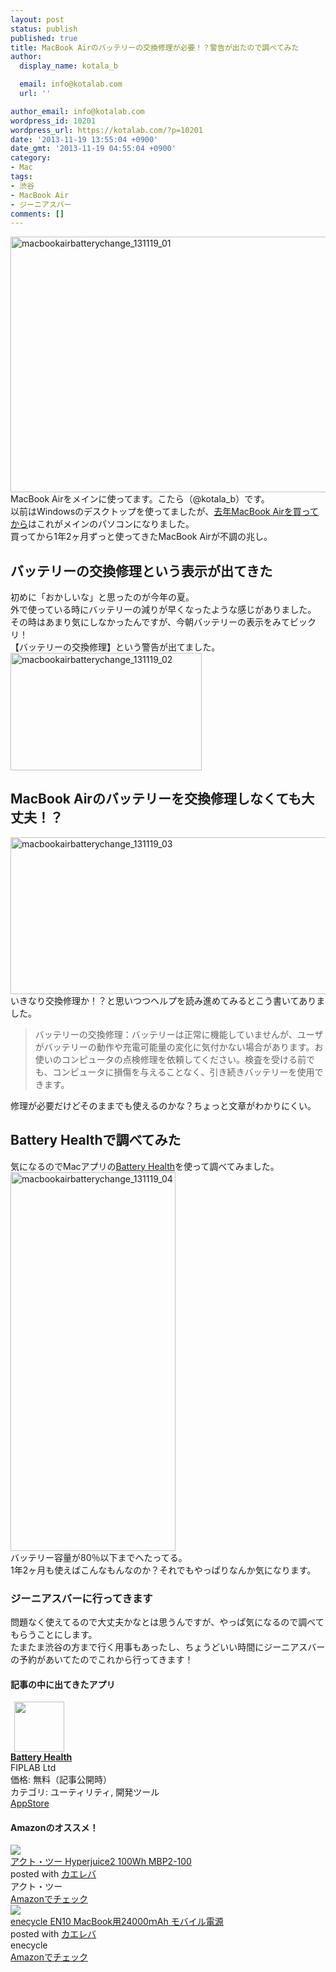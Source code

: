 ```yaml
---
layout: post
status: publish
published: true
title: MacBook Airのバッテリーの交換修理が必要！？警告が出たので調べてみた
author:
  display_name: kotala_b

  email: info@kotalab.com
  url: ''

author_email: info@kotalab.com
wordpress_id: 10201
wordpress_url: https://kotalab.com/?p=10201
date: '2013-11-19 13:55:04 +0900'
date_gmt: '2013-11-19 04:55:04 +0900'
category:
- Mac
tags:
- 渋谷
- MacBook Air
- ジーニアスバー
comments: []
---
```

<p><img src="https://kotalab.com/wp-content/uploads/macbookairbatterychange_131119_01-546x409.jpg" alt="macbookairbatterychange_131119_01" width="546" height="409" class="alignnone size-large wp-image-10205" /><br />
MacBook Airをメインに使ってます。こたら（@kotala_b）です。<br />
以前はWindowsのデスクトップを使ってましたが、<a href="https://kotalab.com/macbook-air-24hours" title="圧倒的な早さに驚いた！MacBook Airが注文から25時間後には届いた！">去年MacBook Airを買ってから</a>はこれがメインのパソコンになりました。<br />
買ってから1年2ヶ月ずっと使ってきたMacBook Airが不調の兆し。<br />
<!--more--></p>
<h2>バッテリーの交換修理という表示が出てきた</h2>
<p>初めに「おかしいな」と思ったのが今年の夏。<br />
外で使っている時にバッテリーの減りが早くなったような感じがありました。<br />
その時はあまり気にしなかったんですが、今朝バッテリーの表示をみてビックリ！<br />
【バッテリーの交換修理】という警告が出てました。<br />
<img src="https://kotalab.com/wp-content/uploads/macbookairbatterychange_131119_02.jpg" alt="macbookairbatterychange_131119_02" width="306" height="188" class="alignnone size-full wp-image-10206" /></p>
<h2>MacBook Airのバッテリーを交換修理しなくても大丈夫！？</h2>
<p><img src="https://kotalab.com/wp-content/uploads/macbookairbatterychange_131119_03-546x251.jpg" alt="macbookairbatterychange_131119_03" width="546" height="251" class="alignnone size-large wp-image-10207" /><br />
いきなり交換修理か！？と思いつつヘルプを読み進めてみるとこう書いてありました。</p>
<blockquote><p>バッテリーの交換修理：バッテリーは正常に機能していませんが、ユーザがバッテリーの動作や充電可能量の変化に気付かない場合があります。お使いのコンピュータの点検修理を依頼してください。検査を受ける前でも、コンピュータに損傷を与えることなく、引き続きバッテリーを使用できます。</p></blockquote>
<p>修理が必要だけどそのままでも使えるのかな？ちょっと文章がわかりにくい。</p>
<h2>Battery Healthで調べてみた</h2>
<p>気になるのでMacアプリの<a href="https://itunes.apple.com/jp/app/battery-health/id490192174?mt=12&uo=4&at=10l4yU" rel="nofollow" target="_blank">Battery Health</a>を使って調べてみました。<br />
<img src="https://kotalab.com/wp-content/uploads/macbookairbatterychange_131119_04.jpg" alt="macbookairbatterychange_131119_04" width="264" height="606" class="alignnone size-full wp-image-10208" /><br />
バッテリー容量が80％以下までへたってる。<br />
1年2ヶ月も使えばこんなもんなのか？それでもやっぱりなんか気になります。</p>
<h3>ジーニアスバーに行ってきます</h3>
<p>問題なく使えてるので大丈夫かなとは思うんですが、やっぱ気になるので調べてもらうことにします。<br />
たまたま渋谷の方まで行く用事もあったし、ちょうどいい時間にジーニアスバーの予約があいてたのでこれから行ってきます！</p>
<h4 class="app">記事の中に出てきたアプリ</h4>
<div class="applink">
<div class="applinkimg"><a href="https://itunes.apple.com/jp/app/battery-health/id490192174?mt=12&uo=4&at=10l4yU" rel="nofollow" target="_blank"><img hspace="6" src="http://a4.mzstatic.com/us/r30/Purple/v4/2a/61/43/2a614364-24d2-538b-d80c-baadc8f1a621/APPL.512x512-75.png" width="80" /></a></div>
<div class="applinktext">
<div class="applinktitle"><strong><a href="https://itunes.apple.com/jp/app/battery-health/id490192174?mt=12&uo=4&at=10l4yU" rel="nofollow" target="_blank">Battery Health</a></strong></div>
<div class="applinkinfo">FIPLAB Ltd</div>
<div class="applinkinfo">価格: 無料（記事公開時）</div>
<div class="applinkinfo">カテゴリ: ユーティリティ, 開発ツール</div>
</div>
<div class="clear"></div>
<div class="appstorelink"><a href="https://itunes.apple.com/jp/app/battery-health/id490192174?mt=12&uo=4&at=10l4yU" rel="nofollow" target="_blank">AppStore</a></div>
</div>
<h4 class="aam">Amazonのオススメ！</h4>
<div class="kaerebalink-box">
<div class="kaerebalink-image"><a href="https://www.amazon.co.jp/exec/obidos/ASIN/B00A4ZGYWE/same-22/ref=nosim/" rel="nofollow" target="_blank"><img src="https://images-fe.ssl-images-amazon.com/images/I/416WMSmWvYL._SL160_.jpg" style="border: none;" /></a></div>
<div class="kaerebalink-info">
<div class="kaerebalink-name"><a href="https://www.amazon.co.jp/exec/obidos/ASIN/B00A4ZGYWE/same-22/ref=nosim/" rel="nofollow" target="_blank">アクト・ツー Hyperjuice2 100Wh MBP2-100</a>
<div class="kaerebalink-powered-date">posted with <a href="https://kaereba.com" rel="nofollow" target="_blank">カエレバ</a></div>
</div>
<div class="kaerebalink-detail"> アクト・ツー     </div>
<div class="kaerebalink-link1">
<div class="shoplinkamazon"><a href="https://www.amazon.co.jp/gp/search?keywords=MBP2-100&__mk_ja_JP=%83J%83%5E%83J%83i&tag=same-22" rel="nofollow" target="_blank" title="アマゾン" >Amazonでチェック</a></div>
</div>
</div>
<div class="booklink-footer"></div>
</div>
<div class="kaerebalink-box">
<div class="kaerebalink-image"><a href="https://www.amazon.co.jp/exec/obidos/ASIN/B00EE1TLI8/same-22/ref=nosim/" rel="nofollow" target="_blank"><img src="https://images-fe.ssl-images-amazon.com/images/I/31nOA0AWgxL._SL160_.jpg" style="border: none;" /></a></div>
<div class="kaerebalink-info">
<div class="kaerebalink-name"><a href="https://www.amazon.co.jp/exec/obidos/ASIN/B00EE1TLI8/same-22/ref=nosim/" rel="nofollow" target="_blank">enecycle EN10 MacBook用24000ｍAh モバイル電源</a>
<div class="kaerebalink-powered-date">posted with <a href="https://kaereba.com" rel="nofollow" target="_blank">カエレバ</a></div>
</div>
<div class="kaerebalink-detail"> enecycle     </div>
<div class="kaerebalink-link1">
<div class="shoplinkamazon"><a href="https://www.amazon.co.jp/gp/search?keywords=EN10&__mk_ja_JP=%83J%83%5E%83J%83i&tag=same-22" rel="nofollow" target="_blank" title="アマゾン" >Amazonでチェック</a></div>
</div>
</div>
<div class="booklink-footer"></div>
</div>
